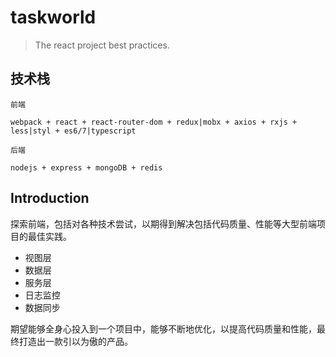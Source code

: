 # taskworld

> The react project best practices.

## 技术栈
```
前端

webpack + react + react-router-dom + redux|mobx + axios + rxjs + less|styl + es6/7|typescript

后端

nodejs + express + mongoDB + redis
```

## Introduction

探索前端，包括对各种技术尝试，以期得到解决包括代码质量、性能等大型前端项目的最佳实践。

- 视图层
- 数据层
- 服务层
- 日志监控
- 数据同步

期望能够全身心投入到一个项目中，能够不断地优化，以提高代码质量和性能，最终打造出一款引以为傲的产品。
